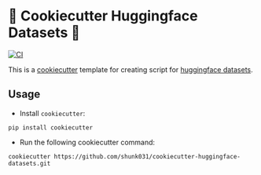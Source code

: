# 🍪 Cookiecutter Huggingface Datasets 🤗

[![CI](https://github.com/shunk031/cookiecutter-huggingface-datasets/actions/workflows/ci.yaml/badge.svg)](https://github.com/shunk031/cookiecutter-huggingface-datasets/actions/workflows/ci.yaml)

This is a [cookiecutter](https://github.com/cookiecutter/cookiecutter) template for creating script for [huggingface datasets](https://github.com/huggingface/datasets).

## Usage

- Install `cookiecutter`:

```shell
pip install cookiecutter
```

- Run the following cookiecutter command:

```shell
cookiecutter https://github.com/shunk031/cookiecutter-huggingface-datasets.git
```
